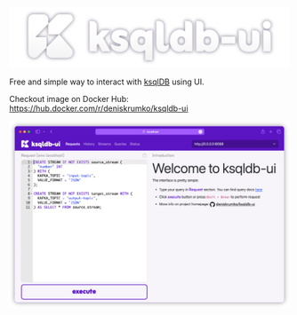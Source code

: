 ![ksqldb-ui](https://github.com/deniskrumko/ksqldb-ui/blob/master/src/static/full_logo_readme.png?raw=true)

Free and simple way to interact with [ksqlDB](https://ksqldb.io/) using UI.

Checkout image on Docker Hub: https://hub.docker.com/r/deniskrumko/ksqldb-ui

![preview](https://github.com/deniskrumko/ksqldb-ui/blob/master/src/static/preview.png?raw=true)
